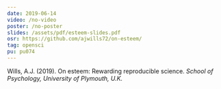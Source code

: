 ```yaml
---
date: 2019-06-14
video: /no-video
poster: /no-poster
slides: /assets/pdf/esteem-slides.pdf
osr: https://github.com/ajwills72/on-esteem/
tag: opensci
pu: pu074
---
```


Wills, A.J. (2019). On esteem: Rewarding reproducible science. _School of Psychology, University of Plymouth, U.K._
